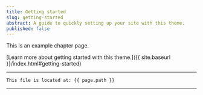 ```yaml
---
title: Getting started
slug: getting-started
abstract: A guide to quickly setting up your site with this theme.
published: false
---
```


This is an example chapter page.

[Learn more about getting started with this theme.]({{ site.baseurl }}/index.html#getting-started)

---
```
This file is located at: {{ page.path }}
```
---
    
